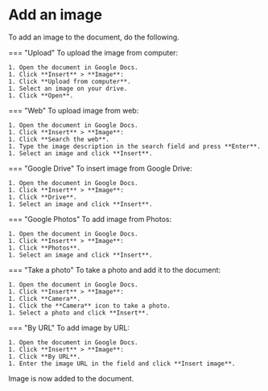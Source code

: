 # Add an image

To add an image to the document, do the following.

=== "Upload"
    To upload the image from computer:

    1. Open the document in Google Docs.
    1. Click **Insert** > **Image**:
    1. Click **Upload from computer**.
    1. Select an image on your drive.
    1. Click **Open**.

=== "Web"
    To upload image from web:

    1. Open the document in Google Docs.
    1. Click **Insert** > **Image**:
    1. Click **Search the web**.
    1. Type the image description in the search field and press **Enter**.
    1. Select an image and click **Insert**.

=== "Google Drive"
    To insert image from Google Drive:

    1. Open the document in Google Docs.
    1. Click **Insert** > **Image**:
    1. Click **Drive**.
    1. Select an image and click **Insert**.

=== "Google Photos"
    To add image from Photos:
    
    1. Open the document in Google Docs.
    1. Click **Insert** > **Image**:
    1. Click **Photos**.
    1. Select an image and click **Insert**.

=== "Take a photo"
    To take a photo and add it to the document:

    1. Open the document in Google Docs.
    1. Click **Insert** > **Image**:
    1. Click **Camera**.
    1. Click the **Camera** icon to take a photo.
    1. Select a photo and click **Insert**.

=== "By URL"
    To add image by URL:

    1. Open the document in Google Docs.
    1. Click **Insert** > **Image**:
    1. Click **By URL**.
    1. Enter the image URL in the field and click **Insert image**.

Image is now added to the document.